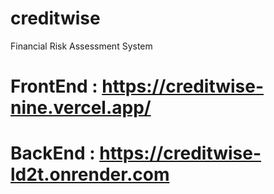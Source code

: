 # creditwise
Financial Risk Assessment System
# FrontEnd : https://creditwise-nine.vercel.app/
# BackEnd : https://creditwise-ld2t.onrender.com
